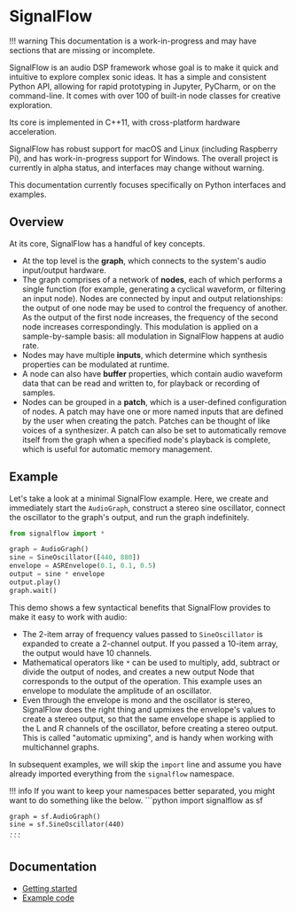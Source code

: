 # SignalFlow

!!! warning
    This documentation is a work-in-progress and may have sections that are missing or incomplete.

SignalFlow is an audio DSP framework whose goal is to make it quick and intuitive to explore complex sonic ideas. It has a simple and consistent Python API, allowing for rapid prototyping in Jupyter, PyCharm, or on the command-line. It comes with over 100 of built-in node classes for creative exploration.

Its core is implemented in C++11, with cross-platform hardware acceleration.  

SignalFlow has robust support for macOS and Linux (including Raspberry Pi), and has work-in-progress support for Windows. The overall project is currently in alpha status, and interfaces may change without warning.

This documentation currently focuses specifically on Python interfaces and examples.

## Overview

At its core, SignalFlow has a handful of key concepts.

- At the top level is the **graph**, which connects to the system's audio input/output hardware.
- The graph comprises of a network of **nodes**, each of which performs a single function (for example, generating a cyclical waveform, or filtering an input node). Nodes are connected by input and output relationships: the output of one node may be used to control the frequency of another. As the output of the first node increases, the frequency of the second node increases correspondingly. This modulation is applied on a sample-by-sample basis: all modulation in SignalFlow happens at audio rate.
- Nodes may have multiple **inputs**, which determine which synthesis properties can be modulated at runtime.
- A node can also have **buffer** properties, which contain audio waveform data that can be read and written to, for playback or recording of samples.
- Nodes can be grouped in a **patch**, which is a user-defined configuration of nodes. A patch may have one or more named inputs that are defined by the user when creating the patch. Patches can be thought of like voices of a synthesizer. A patch can also be set to automatically remove itself from the graph when a specified node's playback is complete, which is useful for automatic memory management.

## Example

Let's take a look at a minimal SignalFlow example. Here, we create and immediately start the `AudioGraph`, construct a stereo sine oscillator, connect the oscillator to the graph's output, and run the graph indefinitely.

```python
from signalflow import *

graph = AudioGraph()
sine = SineOscillator([440, 880])
envelope = ASREnvelope(0.1, 0.1, 0.5)
output = sine * envelope
output.play()
graph.wait()
```

This demo shows a few syntactical benefits that SignalFlow provides to make it easy to work with audio:

 - The 2-item array of frequency values passed to `SineOscillator` is expanded to create a 2-channel output. If you passed a 10-item array, the output would have 10 channels. 
 - Mathematical operators like `*` can be used to multiply, add, subtract or divide the output of nodes, and creates a new output Node that corresponds to the output of the operation. This example uses an envelope to modulate the amplitude of an oscillator.
 - Even through the envelope is mono and the oscillator is stereo, SignalFlow does the right thing and upmixes the envelope's values to create a stereo output, so that the same envelope shape is applied to the L and R channels of the oscillator, before creating a stereo output. This is called "automatic upmixing", and is handy when working with multichannel graphs.

In subsequent examples, we will skip the `import` line and assume you have already imported everything from the `signalflow` namespace.

!!! info
    If you want to keep your namespaces better separated, you might want to do something like the below.
    ```python
    import signalflow as sf

    graph = sf.AudioGraph()
    sine = sf.SineOscillator(440)
    ...
    ```

## Documentation

- [Getting started](getting-started.md)
- [Example code](http://github.com/ideoforms/signalflow/tree/master/examples/python)
